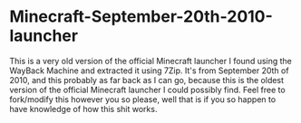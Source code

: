 # Minecraft-September-20th-2010-launcher
This is a very old version of the official Minecraft launcher I found using the WayBack Machine and extracted it using 7Zip.
It's from September 20th of 2010, and this probably as far back as I can go, because this is the oldest version of the official Minecraft launcher I could possibly find.
Feel free to fork/modify this however you so please, well that is if you so happen to have knowledge of how this shit works.
